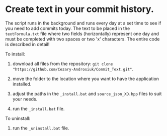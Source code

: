 # Create text in your commit history. 

The script runs in the background and runs every day at a set time to see if you need to add commits today. 
The text to be placed in the `textFormula.txt` file where two fields (horizontally) represent one day and must be completed with two spaces or two 'x' characters. 
The entire code is described in detail!

To install:
1. download all files from the repository: `git clone "https://github.com/Cezary-Androsiuk/Commit_Text.git"`.

2. move the folder to the location where you want to have the application installed.

3. adjust the paths in the `_install.bat` and `source_json_XD.hpp` files to suit your needs.

4. run the `_install.bat` file.

To uninstall:
1. run the `_uninstall.bat` file.